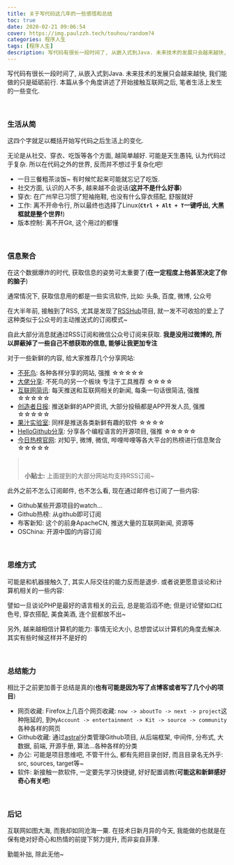 ```yaml
---
title: 关于写代码这几年的一些感悟和总结
toc: true
date: 2020-02-21 09:06:54
cover: https://img.paulzzh.tech/touhou/random?4
categories: 程序人生
tags: [程序人生]
description: 写代码有很长一段时间了, 从嵌入式到Java. 未来技术的发展只会越来越快, 我们能做的只是砥砺前行. 本篇从多个角度讲述了开始接触互联网之后, 笔者生活上发生的一些变化. 
---
```


写代码有很长一段时间了, 从嵌入式到Java. 未来技术的发展只会越来越快, 我们能做的只是砥砺前行. 本篇从多个角度讲述了开始接触互联网之后, 笔者生活上发生的一些变化. 

<br/>

<!--more-->

### **生活从简**

这四个字就足以概括开始写代码之后生活上的变化.

无论是从社交、穿衣、吃饭等各个方面, 越简单越好. 可能是天生愚钝, 认为代码过于复杂. 所以在代码之外的世界, 反而并不想过于复杂化吧!

-   一日三餐粗茶淡饭~ 有时候忙起来可能就忘记了吃饭.
-   社交方面, 认识的人不多, 越来越不会说话(**这并不是什么好事**)
-   穿衣: 在广州早已习惯了短袖拖鞋, 也没有什么穿衣搭配, 舒服就好
-   工作: 离不开命令行, 所以最终也选择了Linux(**`Ctrl + Alt + T`一键呼出, 大黑框就是整个世界!**)
-   版本控制: 离不开Git, 这个用过的都懂

<br/>

### **信息聚合**

在这个数据爆炸的时代, 获取信息的姿势可太重要了(**在一定程度上他甚至决定了你的脑子**)

通常情况下, 获取信息用的都是一些实讯软件, 比如: 头条, 百度, 微博, 公众号

在大半年前, 接触到了RSS, 尤其是发现了[RSSHub](https://github.com/DIYgod/RSSHub)项目, 就一发不可收拾的爱上了这种类似于公众号的主动推送式的订阅模式~

自此大部分消息就通过RSS订阅和微信公众号订阅来获取. **我是没用过微博的, 所以屏蔽掉了一些自己不想获取的信息, 能够让我更加专注**

对于一些新鲜的内容, 给大家推荐几个分享网站:

-   [不死鸟](https://hao.su/archives.html): 各种各样分享的网站, 强推 ☆☆☆☆☆
-   [大佬分享](https://dalao.ru/): 不死鸟的另一个板块 专注于工具推荐 ☆☆☆☆
-   [互联网简讯](https://zhuanlan.zhihu.com/NewsFlash): 每天推送和互联网相关的新闻, 每条一句话很简洁, 强推 ☆☆☆☆☆
-   [创造者日报](https://beta.creatorsdaily.com/): 推送新鲜的APP资讯, 大部分投稿都是APP开发人员, 强推 ☆☆☆☆☆
-   [果汁实验室](http://guozhivip.com/lab/): 同样是推送各类新鲜有趣的软件 ☆☆☆☆
-   [HelloGithub分享](https://hellogithub.com/): 分享各个编程语言的开源项目, 强推 ☆☆☆☆☆
-   [今日热榜官网](https://tophub.today/): 对知乎, 微博, 微信, 哔哩哔哩等各大平台的热榜进行信息聚合 ☆☆☆☆☆

><br/>
>
>**小贴士:** 上面提到的大部分网站均支持RSS订阅~

此外之前不怎么订阅邮件, 也不怎么看, 现在通过邮件也订阅了一些内容:

-   Github某些开源项目的watch…
-   Github热榜: 从github即可订阅
-   布客新知: 这个的前身ApacheCN, 推送大量的互联网新闻, 资源等
-   OSChina: 开源中国的内容订阅

<br/>

### **思维方式**

可能是和机器接触久了, 其实人际交往的能力反而是退步. 或者说更愿意谈论和计算机相关的一些内容:

譬如一旦谈论PHP是最好的语言相关的云云, 总是能滔滔不绝; 但是讨论譬如口红色号, 穿衣搭配, 美食美酒, 连个屁都放不出~

另外, 越来越相信计算机的能力: 事情无论大小, 总想尝试以计算机的角度去解决. 其实有些时候这样并不是好的

<br/>

### **总结能力**

相比于之前更加善于总结是真的(**也有可能是因为写了点博客或者写了几个小的项目**)

-   网页收藏: Firefox上几百个网页收藏: `now -> aboutTo -> next -> project`这种拖延的, 到`MyAccount -> entertainment -> Kit -> source -> community`各种各样的网页
-   Github收藏: 通过[astral](https://app.astralapp.com/dashboard)分类管理Github项目, 从后端框架, 中间件, 分布式, 大数据, 前端, 开源手册, 算法…各种各样的分类
-   办公: 可能是项目思维吧, 不管干什么, 都有先把目录创好, 而且目录名无外乎: src, sources, target等~
-   软件: 新接触一款软件, 一定要先学习快捷键, 好好配置调教(**可能这和新鲜感好奇心有关吧**)

<br/>

### **后记**

互联网如图大海, 而我却如同沧海一粟. 在技术日新月异的今天, 我能做的也就是在保有绝对好奇心和热情的前提下努力提升, 而非妄自菲薄.

勤能补拙, 除此无他~

<br/>